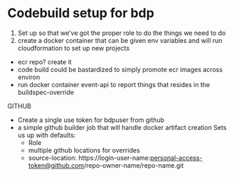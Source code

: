 # Codebuild setup for bdp

1. Set up so that we've got the proper role to do the things we need to do
2. create a docker container that can be given env variables and will run cloudformation to set up new projects

  - ecr repo? create it
  - code build could be bastardized to simply promote ecr images across environ
  - run docker container event-api to report things that resides in the buildspec-override


GITHUB
  - Create a single use token for bdpuser from github
  - a simple github builder job that will handle docker artifact creation
    Sets us up with defaults:
      - Role
      - multiple github locations for overrides
      - source-location: https://login-user-name:personal-access-token@github.com/repo-owner-name/repo-name.git
